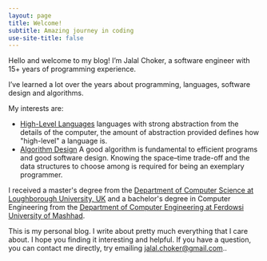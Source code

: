 ```yaml
---
layout: page
title: Welcome!
subtitle: Amazing journey in coding
use-site-title: false
---
```


Hello and welcome to my blog! I’m Jalal Choker, a software engineer with 15+ years of programming experience.

I’ve learned a lot over the years about programming, languages, software design and algorithms.

My interests are:
* [High-Level Languages](https://isaaccomputerscience.org/topics/programming_languages) languages with strong abstraction from the details of the computer, the amount of abstraction provided defines how "high-level" a language is.
* [Algorithm Design](https://mitpress.mit.edu/books/introduction-algorithms-third-edition/) A good algorithm is fundamental to efficient programs and good software design. Knowing the space–time trade-off and the data structures to choose among is required for being an exemplary programmer. 

I received a master's degree from the [Department of Computer Science at Loughborough University, UK](https://www.lboro.ac.uk/departments/compsci/) and a bachelor's degree in Computer Engineering from the [Department of Computer Engineering at Ferdowsi University of Mashhad](http://ce.um.ac.ir/index.php?lang=en).

This is my personal blog. I write about pretty much everything that I care about. I hope you finding it interesting and helpful. If you have a question, you can contact me directly, try emailing jalal.choker@gmail.com..
